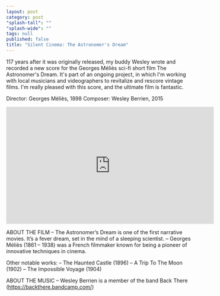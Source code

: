 ```yaml
---
layout: post
category: post
"splash-tall": ""
"splash-wide": ""
tags: null
published: false
title: "Silent Cinema: The Astronomer's Dream"
---
```


117 years after it was originally released, my buddy Wesley wrote and recorded a new score for the Georges Méliès sci-fi short film The Astronomer's Dream. It's part of an ongoing project, in which I'm working with local musicians and videographers to revitalize and rescore vintage films. I'm really pleased with this score, and the ultimate film is fantastic. 


Director: Georges Méliès, 1898
Composer: Wesley Berrien, 2015


 <iframe width="560" height="315" src="https://www.youtube.com/embed/PyMTiNbhEDU" frameborder="0" allowfullscreen></iframe>

ABOUT THE FILM
– The Astronomer’s Dream is one of the first narrative movies. It’s a fever dream, set in the mind of a sleeping scientist.
– Georges Méliès (1861 – 1938) was a French filmmaker known for being a pioneer of innovative techniques in cinema.

Other notable works:
– The Haunted Castle (1896)
– A Trip To The Moon (1902)
– The Impossible Voyage (1904)

ABOUT THE MUSIC
– Wesley Berrien is a member of the band Back There (https://backthere.bandcamp.com/)
